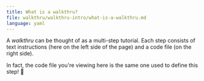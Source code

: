 ```yaml
---
title: What is a walkthru?
file: walkthru/walkthru-intro/what-is-a-walkthru.md
language: yaml
---
```


A *walkthru* can be thought of as a multi-step tutorial. Each step consists of text instructions (here on the left side of the page) and a code file (on the right side).

In fact, the code file you're viewing here is the same one used to define this step! 🤯
